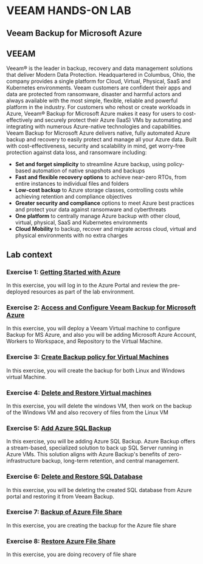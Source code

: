 # VEEAM HANDS-ON LAB

## Veeam Backup for Microsoft Azure

## VEEAM

Veeam® is the leader in backup, recovery and data management solutions that deliver Modern Data Protection. Headquartered in Columbus, Ohio, the company provides a single platform for Cloud, Virtual, Physical, SaaS and Kubernetes environments. Veeam customers are confident their apps and data are protected from ransomware, disaster and harmful actors and always available with the most simple, flexible, reliable and powerful platform in the industry. 
For customers who rehost or create workloads in Azure, Veeam® Backup for Microsoft Azure makes it easy for users to cost-effectively and securely protect their Azure (IaaS) VMs by automating and integrating with numerous Azure-native technologies and capabilities.
Veeam Backup for Microsoft Azure delivers native, fully automated Azure backup and recovery to easily protect and manage all your Azure data. Built with cost-effectiveness, security and scalability in mind, get worry-free protection against data loss, and ransomware including:
*	**Set and forget simplicity** to streamline Azure backup, using policy-based automation of native snapshots and backups
*	**Fast and flexible recovery options** to achieve near-zero RTOs, from entire instances to individual files and folders 
*	**Low-cost backup** to Azure storage classes, controlling costs while achieving retention and compliance objectives 
*	**Greater security and compliance** options to meet Azure best practices and protect your data against ransomware and cyberthreats 
*	**One platform** to centrally manage Azure backup with other cloud, virtual, physical, SaaS and Kubernetes environments
*	**Cloud Mobility** to backup, recover and migrate across cloud, virtual and physical environments with no extra charges


## Lab context

### Exercise 1: [Getting Started with Azure](01.%20Gettingstarted.md)
In this exercise, you will log in to the Azure Portal and review the pre-deployed resources as part of the lab environment.

### Exercise 2: [Access and Configure Veeam Backup for Microsoft Azure](02.%20Access%20and%20Configure%20Veeam%20Backup%20for%20Microsoft%20Azure.md)
In this exercise, you will deploy a Veeam Virtual machine to configure Backup for MS Azure, and also you will be adding Microsoft Azure Account, Workers to Workspace, and Repository to the Virtual Machine.

### Exercise 3: [Create Backup policy for Virtual Machines](03.%20Create%20Backup%20policy%20for%20VMS%E2%80%8B.md)
In this exercise, you will create the backup for both Linux and Windows virtual Machine.

### Exercise 4: [Delete and Restore Virtual machines](04.%20Delete%20and%20Restore%20Virtual%20machines.md)
In this exercise, you will delete the windows VM, then work on the backup of the Windows VM and also recovery of files from the Linux VM

### Exercise 5: [Add Azure SQL Backup](05.%20Add%20Azure%20SQL%20Backup.md)
In this exercise, you will be adding Azure SQL Backup. Azure Backup offers a stream-based, specialized solution to back up SQL Server running in Azure VMs. This solution aligns with Azure Backup's benefits of zero-infrastructure backup, long-term retention, and central management.

### Exercise 6: [Delete and Restore SQL Database](06.%20Delete%20and%20Restore%20SQL%20Database.md)
In this exercise, you will be deleting the created SQL database from Azure portal and restoring it from Veeam Backup.

### Exercise 7: [Backup of Azure File Share](07.%20Backup%20of%20Azure%20File%20Share%E2%80%8B.md)
In this exercise, you are creating the backup for the Azure file share

### Exercise 8: [Restore Azure File Share](08.%20Restore%20Azure%20File%20Share%E2%80%8B.md)
In this exercise, you are doing recovery of file share
